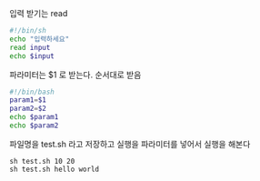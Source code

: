 입력 받기는 read  

```sh
#!/bin/sh
echo "입력하세요"
read input
echo $input
```

파라미터는 $1 로 받는다. 순서대로 받음

```sh
#!/bin/bash
param1=$1
param2=$2
echo $param1
echo $param2
```
파일명을 test.sh 라고 저장하고 실행을 파라미터를 넣어서 실행을 해본다 
```
sh test.sh 10 20
sh test.sh hello world
```
